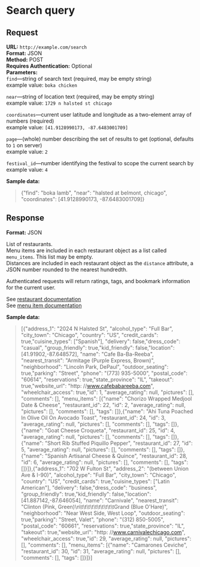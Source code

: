 # Search query #

## Request ##

**URL:** `http://example.com/search`  
**Format:** JSON  
**Method:** POST  
**Requires Authentication:** Optional  
**Parameters:**  
  `find`—string of search text (required, may be empty string)  
  example value: `boka chicken`  

  `near`—string of location text (required, may be empty string)  
  example value: `1729 n halsted st chicago`

  `coordinates`—current user latitude and longitude as a two-element array of numbers (required)  
  example value: `[41.9128990173, -87.6483001709]`

  `page`—(whole) number describing the set of results to get (optional, defaults to `1` on server)  
  example value: `2`

  `festival_id`—number identifying the festival to scope the current search by  
  example value: `4`

**Sample data:**

> {"find": "boka lamb", "near": "halsted at belmont, chicago", "coordinates": [41.9128990173, -87.6483001709]}


## Response ##

**Format:** JSON

List of restaurants.  
Menu items are included in each restaurant object as a list called `menu_items`. This list may be empty.  
Distances are included in each restaurant object as the `distance` attribute, a JSON number rounded to the nearest hundredth.  

Authenticated requests will return ratings, tags, and bookmark information for the current user.

See [restaurant documentation](https://github.com/ArgoNavisDev/mobile_api_documentation/blob/master/json_data/restaurant.mkd)  
See [menu item documentation](https://github.com/ArgoNavisDev/mobile_api_documentation/blob/master/json_data/menu_item.mkd)  

**Sample data:**  

> [{"address_1": "2024 N Halsted St", "alcohol_type": "Full Bar", "city_town": "Chicago", "country": "US", "credit_cards": true,"cuisine_types": ["Spanish"], "delivery": false,"dress_code": "casual", "group_friendly": true,"kid_friendly": false,"location": [41.91902,-87.648572], "name": "Cafe Ba-Ba-Reeba", "nearest_transit": "Armitage (Purple Express, Brown)", "neighborhood": "Lincoln Park, DePaul", "outdoor_seating": true,"parking": "Street", "phone": "(773) 935-5000", "postal_code": "60614", "reservations": true,"state_province": "IL", "takeout": true,"website_url": "http: //www.cafebabareeba.com", "wheelchair_access": true,"id": 1, "average_rating": null, "pictures": [], "comments": [], "menu_items": [{"name": "Chorizo Wrapped Medjool Date & Cheese", "restaurant_id": 22, "id": 2, "average_rating": null, "pictures": [], "comments": [], "tags": []},{"name": "Ahi Tuna Poached In Olive Oil On Avocado Toast", "restaurant_id": 24, "id": 3, "average_rating": null, "pictures": [], "comments": [], "tags": []},{"name": "Goat Cheese Croqueta", "restaurant_id": 25, "id": 4, "average_rating": null, "pictures": [], "comments": [], "tags": []},{"name": "Short Rib Stuffed Piquillo Pepper", "restaurant_id": 27, "id": 5, "average_rating": null, "pictures": [], "comments": [], "tags": []},{"name": "Spanish Artisanal Cheese & Quince", "restaurant_id": 28, "id": 6, "average_rating": null, "pictures": [], "comments": [], "tags": []}]},{"address_1": "702 W Fulton St", "address_2": "(between Union Ave & I-90)", "alcohol_type": "Full Bar", "city_town": "Chicago", "country": "US", "credit_cards": true,"cuisine_types": ["Latin American"], "delivery": false,"dress_code": "business", "group_friendly": true,"kid_friendly": false,"location": [41.887142,-87.646054], "name": "Carnivale", "nearest_transit": "Clinton (Pink, Green)\n\t\t\t\t\t\t\t\t\t\tGrand (Blue O'Hare)", "neighborhood": "Near West Side, West Loop", "outdoor_seating": true,"parking": "Street, Valet", "phone": "(312) 850-5005", "postal_code": "60661", "reservations": true,"state_province": "IL", "takeout": true,"website_url": "http: //www.carnivalechicago.com", "wheelchair_access": true,"id": 29, "average_rating": null, "pictures": [], "comments": [], "menu_items": [{"name": "Camarones Ceviche", "restaurant_id": 30, "id": 31, "average_rating": null, "pictures": [], "comments": [], "tags": []}]}]
